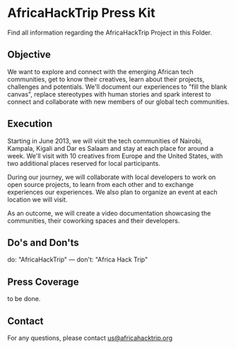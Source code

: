 AfricaHackTrip Press Kit
========================

Find all information regarding the AfricaHackTrip Project in this Folder.


Objective
---------

We want to explore and connect with the emerging African tech communities,
get to know their creatives, learn about their projects, challenges and
potentials. We'll document our experiences to "fill the blank canvas",
replace stereotypes with human stories and spark interest to connect 
and collaborate with new members of our global tech communities.


Execution
---------

Starting in June 2013, we will visit the tech communities of Nairobi,
Kampala, Kigali and Dar es Salaam and stay at each place for around a
week. We'll visit with 10 creatives from Europe and the United States,
with two additional places reserved for local participants.

During our journey, we will collaborate with local developers to work
on open source projects, to learn from each other and to exchange
experiences our experiences. We also plan to organize an event at each
location we will visit.

As an outcome, we will create a video documentation showcasing the
communities, their coworking spaces and their developers. 


Do's and Don'ts
---------------

do: "AfricaHackTrip" — don't: "Africa Hack Trip"


Press Coverage
--------------

to be done.


Contact
-------

For any questions, please contact us@africahacktrip.org